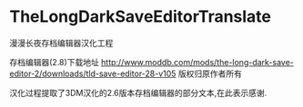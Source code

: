 # TheLongDarkSaveEditorTranslate
漫漫长夜存档编辑器汉化工程

存档编辑器(2.8)下载地址
http://www.moddb.com/mods/the-long-dark-save-editor-2/downloads/tld-save-editor-28-v105
版权归原作者所有

汉化过程提取了3DM汉化的2.6版本存档编辑器的部分文本,在此表示感谢.
